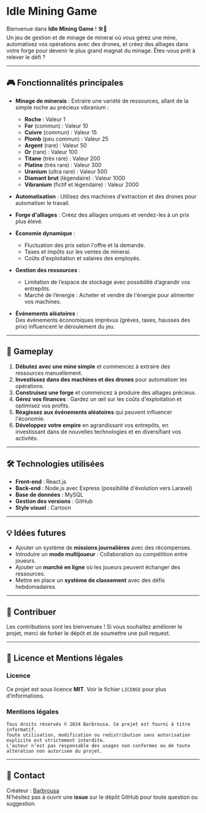 
# Idle Mining Game

Bienvenue dans **Idle Mining Game** ! 🛠️💎  
Un jeu de gestion et de minage de minerai où vous gérez une mine, automatisez vos opérations avec des drones, et créez des alliages dans votre forge pour devenir le plus grand magnat du minage. Êtes-vous prêt à relever le défi ?

---

## 🎮 Fonctionnalités principales

- **Minage de minerais** : Extraire une variété de ressources, allant de la simple roche au précieux vibranium :
  - **Roche** : Valeur 1
  - **Fer** (commun) : Valeur 10
  - **Cuivre** (commun) : Valeur 15
  - **Plomb** (peu commun) : Valeur 25
  - **Argent** (rare) : Valeur 50
  - **Or** (rare) : Valeur 100
  - **Titane** (très rare) : Valeur 200
  - **Platine** (très rare) : Valeur 300
  - **Uranium** (ultra rare) : Valeur 500
  - **Diamant brut** (légendaire) : Valeur 1000
  - **Vibranium** (fictif et légendaire) : Valeur 2000

- **Automatisation** : Utilisez des machines d'extraction et des drones pour automatiser le travail.

- **Forge d'alliages** : Créez des alliages uniques et vendez-les à un prix plus élevé.

- **Économie dynamique** :
  - Fluctuation des prix selon l'offre et la demande.
  - Taxes et impôts sur les ventes de minerai.
  - Coûts d'exploitation et salaires des employés.

- **Gestion des ressources** :
  - Limitation de l’espace de stockage avec possibilité d’agrandir vos entrepôts.
  - Marché de l’énergie : Acheter et vendre de l'énergie pour alimenter vos machines.

- **Événements aléatoires** :  
  Des événements économiques imprévus (grèves, taxes, hausses des prix) influencent le déroulement du jeu.

---

## 🚀 Gameplay

1. **Débutez avec une mine simple** et commencez à extraire des ressources manuellement.
2. **Investissez dans des machines et des drones** pour automatiser les opérations.
3. **Construisez une forge** et commencez à produire des alliages précieux.
4. **Gérez vos finances** : Gardez un œil sur les coûts d'exploitation et optimisez vos profits.
5. **Réagissez aux événements aléatoires** qui peuvent influencer l'économie.
6. **Développez votre empire** en agrandissant vos entrepôts, en investissant dans de nouvelles technologies et en diversifiant vos activités.

---

## 🛠️ Technologies utilisées

- **Front-end** : React.js
- **Back-end** : Node.js avec Express (possibilité d'évolution vers Laravel)
- **Base de données** : MySQL
- **Gestion des versions** : GitHub
- **Style visuel** : Cartoon

---

## 💡 Idées futures

- Ajouter un système de **missions journalières** avec des récompenses.
- Introduire un **mode multijoueur** : Collaboration ou compétition entre joueurs.
- Ajouter un **marché en ligne** où les joueurs peuvent échanger des ressources.
- Mettre en place un **système de classement** avec des défis hebdomadaires.

---

## 🤝 Contribuer

Les contributions sont les bienvenues ! Si vous souhaitez améliorer le projet, merci de forker le dépôt et de soumettre une pull request. 

---

## 📜 Licence et Mentions légales

### Licence
Ce projet est sous licence **MIT**. Voir le fichier `LICENSE` pour plus d’informations.

### Mentions légales
```
Tous droits réservés © 2024 Barbrousa. Ce projet est fourni à titre informatif.  
Toute utilisation, modification ou redistribution sans autorisation explicite est strictement interdite.  
L’auteur n’est pas responsable des usages non conformes ou de toute altération non autorisée du projet.
```

---

## 📧 Contact

Créateur : [Barbrousa](https://github.com/Barbrousa)  
N’hésitez pas à ouvrir une **issue** sur le dépôt GitHub pour toute question ou suggestion.
